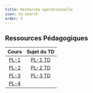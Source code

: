 ```yaml
---
title: Recherche opérationnelle 
icon: fa-search
order: 5
---
```


## Ressources Pédagogiques

| Cours  | Sujet du TD |
| :---:  | :---:       |
| [PL-1] | [PL-1 TD]   |
| [PL-2] | [PL-2 TD]   |
| [PL-3] | [PL-3 TD]   |
| [PL-4] |             |

[PL-1]:https://moodle.bordeaux-inp.fr/pluginfile.php/110746/mod_resource/content/0/PL_Cours1.pdf
[PL-2]:https://moodle.bordeaux-inp.fr/pluginfile.php/110748/mod_resource/content/0/PL_Cours2.pdf
[PL-3]:https://moodle.bordeaux-inp.fr/pluginfile.php/110752/mod_resource/content/0/plne.pdf
[PL-4]:https://moodle.bordeaux-inp.fr/pluginfile.php/110753/mod_resource/content/0/plne.pdf

[PL-1 TD]:https://moodle.bordeaux-inp.fr/pluginfile.php/110756/mod_resource/content/0/TD1.pdf
[PL-2 TD]:https://moodle.bordeaux-inp.fr/pluginfile.php/110757/mod_resource/content/0/TD2%20pour%20e%CC%81tudiants.pdf
[PL-3 TD]:https://moodle.bordeaux-inp.fr/pluginfile.php/110758/mod_resource/content/0/TD_MODELISATION.pdf
